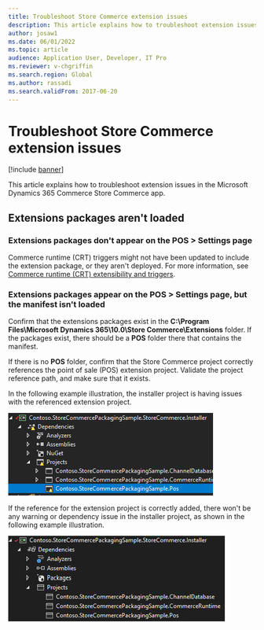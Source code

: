 ```yaml
---
title: Troubleshoot Store Commerce extension issues
description: This article explains how to troubleshoot extension issues in the Microsoft Dynamics 365 Commerce Store Commerce app.
author: josaw1
ms.date: 06/01/2022
ms.topic: article
audience: Application User, Developer, IT Pro
ms.reviewer: v-chgriffin
ms.search.region: Global
ms.author: rassadi
ms.search.validFrom: 2017-06-20
---
```


# Troubleshoot Store Commerce extension issues

[!include [banner](../includes/banner.md)]

This article explains how to troubleshoot extension issues in the Microsoft Dynamics 365 Commerce Store Commerce app.

## Extensions packages aren't loaded

### Extensions packages don't appear on the POS \> Settings page

Commerce runtime (CRT) triggers might not have been updated to include the extension package, or they aren't deployed. For more information, see [Commerce runtime (CRT) extensibility and triggers](../dev-itpro/commerce-runtime-extensibility-trigger.md).

### Extensions packages appear on the POS \> Settings page, but the manifest isn't loaded

Confirm that the extensions packages exist in the **C:\\Program Files\\Microsoft Dynamics 365\\10.0\\Store Commerce\\Extensions** folder. If the packages exist, there should be a **POS** folder there that contains the manifest.

If there is no **POS** folder, confirm that the Store Commerce project correctly references the point of sale (POS) extension project. Validate the project reference path, and make sure that it exists. 

In the following example illustration, the installer project is having issues with the referenced extension project.

![Store Commerce installer project reference isn't valid.](media/ReferenceNotValid.png)

If the reference for the extension project is correctly added, there won't be any warning or dependency issue in the installer project, as shown in the following example illustration.

![Store Commerce installer project reference is valid.](media/ReferenceValid.png)
